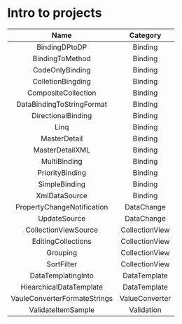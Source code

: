 # Intro to projects

|  Name   | Category  |
|  :----:  | :----:  |
| BindingDPtoDP  | Binding |
| BindingToMethod  | Binding |
| CodeOnlyBinding | Binding |
| ColletionBingding | Binding |
| CompositeCollection | Binding |
| DataBindingToStringFormat | Binding |
| DirectionalBinding | Binding |
| Linq | Binding |
| MasterDetail | Binding |
| MasterDetailXML | Binding |
| MultiBinding | Binding |
| PriorityBinding | Binding |
| SimpleBinding | Binding |
| XmlDataSource | Binding |
| PropertyChangeNotification | DataChange |
| UpdateSource | DataChange |
| CollectionViewSource | CollectionView |
| EditingCollections | CollectionView |
| Grouping | CollectionView |
| SortFilter | CollectionView |
| DataTemplatingInto | DataTemplate |
| HiearchicalDataTemplate | DataTemplate |
| VauleConverterFormateStrings | ValueConverter |
| ValidateItemSample | Validation |

